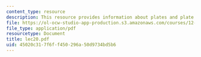 ```yaml
---
content_type: resource
description: This resource provides information about plates and plate theory.
file: https://ol-ocw-studio-app-production.s3.amazonaws.com/courses/12-005-applications-of-continuum-mechanics-to-earth-atmospheric-and-planetary-sciences-spring-2006/45020c317f6ff450296a50d9734bd5b6_lec20.pdf
file_type: application/pdf
resourcetype: Document
title: lec20.pdf
uid: 45020c31-7f6f-f450-296a-50d9734bd5b6
---
```

